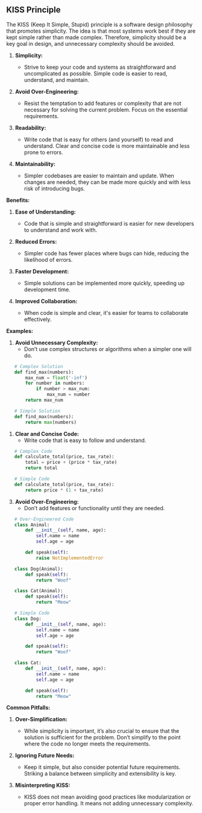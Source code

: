 ## KISS Principle

The KISS (Keep It Simple, Stupid) principle is a software design philosophy that promotes simplicity. The idea is that most systems work best if they are kept simple rather than made complex. Therefore, simplicity should be a key goal in design, and unnecessary complexity should be avoided.

1. **Simplicity:**

   - Strive to keep your code and systems as straightforward and uncomplicated as possible. Simple code is easier to read, understand, and maintain.

2. **Avoid Over-Engineering:**

   - Resist the temptation to add features or complexity that are not necessary for solving the current problem. Focus on the essential requirements.

3. **Readability:**

   - Write code that is easy for others (and yourself) to read and understand. Clear and concise code is more maintainable and less prone to errors.

4. **Maintainability:**
   - Simpler codebases are easier to maintain and update. When changes are needed, they can be made more quickly and with less risk of introducing bugs.

**Benefits:**

1. **Ease of Understanding:**

   - Code that is simple and straightforward is easier for new developers to understand and work with.

2. **Reduced Errors:**

   - Simpler code has fewer places where bugs can hide, reducing the likelihood of errors.

3. **Faster Development:**

   - Simple solutions can be implemented more quickly, speeding up development time.

4. **Improved Collaboration:**
   - When code is simple and clear, it's easier for teams to collaborate effectively.

**Examples:**

1. **Avoid Unnecessary Complexity:**
   - Don’t use complex structures or algorithms when a simpler one will do.

```python
   # Complex Solution
   def find_max(numbers):
       max_num = float('-inf')
       for number in numbers:
           if number > max_num:
               max_num = number
       return max_num

   # Simple Solution
   def find_max(numbers):
       return max(numbers)
```

1. **Clear and Concise Code:**
   - Write code that is easy to follow and understand.

```python
   # Complex Code
   def calculate_total(price, tax_rate):
       total = price + (price * tax_rate)
       return total

   # Simple Code
   def calculate_total(price, tax_rate):
       return price * (1 + tax_rate)
```

3. **Avoid Over-Engineering:**
   - Don’t add features or functionality until they are needed.

```python
   # Over-Engineered Code
   class Animal:
       def __init__(self, name, age):
           self.name = name
           self.age = age

       def speak(self):
           raise NotImplementedError

   class Dog(Animal):
       def speak(self):
           return "Woof"

   class Cat(Animal):
       def speak(self):
           return "Meow"

   # Simple Code
   class Dog:
       def __init__(self, name, age):
           self.name = name
           self.age = age

       def speak(self):
           return "Woof"

   class Cat:
       def __init__(self, name, age):
           self.name = name
           self.age = age

       def speak(self):
           return "Meow"
```

**Common Pitfalls:**

1. **Over-Simplification:**

   - While simplicity is important, it’s also crucial to ensure that the solution is sufficient for the problem. Don’t simplify to the point where the code no longer meets the requirements.

2. **Ignoring Future Needs:**

   - Keep it simple, but also consider potential future requirements. Striking a balance between simplicity and extensibility is key.

3. **Misinterpreting KISS:**
   - KISS does not mean avoiding good practices like modularization or proper error handling. It means not adding unnecessary complexity.
